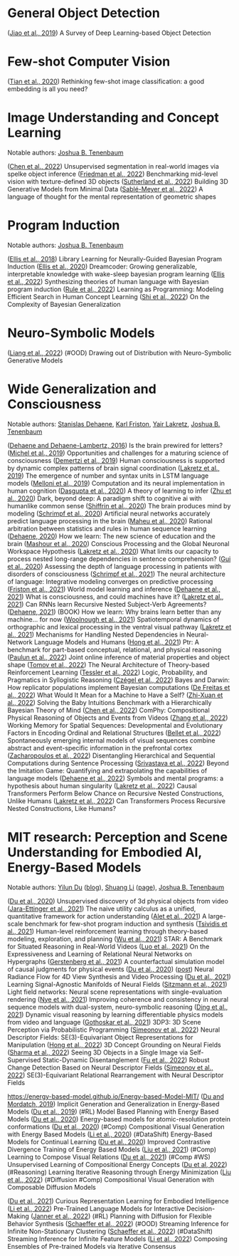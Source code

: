 # General Object Detection

([Jiao et al., 2019](https://arxiv.org/abs/1907.09408)) A Survey of Deep Learning-based Object Detection

# Few-shot Computer Vision

([Tian et al., 2020](https://arxiv.org/abs/2003.11539)) Rethinking few-shot image classification: a good embedding is all you need?

# Image Understanding and Concept Learning

Notable authors: [Joshua B. Tenenbaum](https://scholar.google.com/citations?user=rRJ9wTJMUB8C&hl=en)

([Chen et al., 2022](https://www.ecva.net/papers/eccv_2022/papers_ECCV/papers/136890708.pdf)) Unsupervised segmentation in real-world images via spelke object inference
([Friedman et al., 2022](https://escholarship.org/uc/item/7qc5j87f)) Benchmarking mid-level vision with texture-defined 3D objects
([Sutherland et al., 2022](https://arxiv.org/abs/2203.02554)) Building 3D Generative Models from Minimal Data
([Sablé-Meyer et al., 2022](https://psyarxiv.com/28mg4)) A language of thought for the mental representation of geometric shapes

# Program Induction

Notable authors: [Joshua B. Tenenbaum](https://scholar.google.com/citations?user=rRJ9wTJMUB8C&hl=en)

([Ellis et al., 2018](https://proceedings.neurips.cc/paper/2018/file/7aa685b3b1dc1d6780bf36f7340078c9-Paper.pdf)) Library Learning for Neurally-Guided Bayesian Program Induction
([Ellis et al., 2020](https://arxiv.org/abs/2006.08381)) Dreamcoder: Growing generalizable, interpretable knowledge with wake-sleep bayesian program learning
([Ellis et al., 2022](https://www.nature.com/articles/s41467-022-32012-w)) Synthesizing theories of human language with Bayesian program induction
([Rule et al., 2022](https://escholarship.org/uc/item/9q79v2h8)) Learning as Programming: Modeling Efficient Search in Human Concept Learning
([Shi et al., 2022](https://arxiv.org/abs/2211.11033)) On the Complexity of Bayesian Generalization

# Neuro-Symbolic Models

([Liang et al., 2022](https://arxiv.org/abs/2206.01829)) (#OOD) Drawing out of Distribution with Neuro-Symbolic Generative Models

# Wide Generalization and Consciousness

Notable authors: [Stanislas Dehaene](https://scholar.google.com/citations?hl=en&user=2Dd5uoIAAAAJ&view_op=list_works&sortby=pubdate), [Karl Friston](https://scholar.google.co.uk/citations?user=q_4u0aoAAAAJ&hl=en), [Yair Lakretz](https://scholar.google.co.il/citations?hl=fr&user=cNnJ5YUAAAAJ&view_op=list_works&sortby=pubdate), [Joshua B. Tenenbaum](https://scholar.google.com/citations?user=rRJ9wTJMUB8C&hl=en)

([Dehaene and Dehaene-Lambertz, 2016](https://www.unicog.org/publications/nn.4369.pdf)) Is the brain prewired for letters?
([Michel et al., 2019](https://www.ncbi.nlm.nih.gov/pmc/articles/PMC6568255/pdf/nihms-1027336.pdf)) Opportunities and challenges for a maturing science of consciousness
([Demertzi et al., 2019](https://www.science.org/doi/full/10.1126/sciadv.aat7603)) Human consciousness is supported by dynamic complex patterns of brain signal coordination
([Lakretz et al., 2019](https://arxiv.org/abs/1903.07435)) The emergence of number and syntax units in LSTM language models
([Melloni et al., 2019](https://www.esforum.de/publications/PDFs/sfr27/SFR27_17_Melloni%20et%20al.pdf)) Computation and its neural implementation in human cognition
([Dasgupta et al., 2020](https://www.biorxiv.org/content/10.1101/644534v2.full.pdf)) A theory of learning to infer
([Zhu et al., 2020](https://www.sciencedirect.com/science/article/pii/S2095809920300345)) Dark, beyond deep: A paradigm shift to cognitive ai with humanlike common sense
([Shiffrin et al., 2020](https://www.pnas.org/doi/full/10.1073/pnas.1912340117)) The brain produces mind by modeling
([Schrimpf et al., 2020](https://www.biorxiv.org/content/biorxiv/early/2020/06/27/2020.06.26.174482.full.pdf)) Artificial neural networks accurately predict language processing in the brain
([Maheu et al., 2020](https://www.biorxiv.org/content/10.1101/2020.02.06.937706v2.full.pdf)) Rational arbitration between statistics and rules in human sequence learning
([Dehaene, 2020](file:///C:/Users/Oleg/Downloads/Howwelearnthenewscienceofeducationandthebrain.pdf)) How we learn: The new science of education and the brain
([Mashour et al., 2020](https://www.sciencedirect.com/science/article/pii/S0896627320300520)) Conscious Processing and the Global Neuronal Workspace Hypothesis
([Lakretz et al., 2020](https://www.mdpi.com/1099-4300/22/4/446/pdf)) What limits our capacity to process nested long-range dependencies in sentence comprehension?
([Gui et al., 2020](https://www.researchgate.net/publication/341627484_Assessing_the_depth_of_language_processing_in_patients_with_disorders_of_consciousness)) Assessing the depth of language processing in patients with disorders of consciousness
([Schrimpf et al., 2021](https://www.pnas.org/doi/pdf/10.1073/pnas.2105646118)) The neural architecture of language: Integrative modeling converges on predictive processing
([Friston et al., 2021](https://www.sciencedirect.com/science/article/pii/S0893608021003610)) World model learning and inference
([Dehaene et al., 2021](https://library.oapen.org/bitstream/handle/20.500.12657/47279/9783030541736.pdf?sequence=1#page=48)) What is consciousness, and could machines have it?
([Lakretz et al., 2021](https://arxiv.org/abs/2101.02258)) Can RNNs learn Recursive Nested Subject-Verb Agreements?
([Dehaene, 2021](https://www.goodreads.com/book/show/46064083-how-we-learn)) (BOOK) How we learn: Why brains learn better than any machine... for now
([Woolnough et al., 2021](https://www.biorxiv.org/content/biorxiv/early/2020/02/19/2020.02.18.955039.full.pdf)) Spatiotemporal dynamics of orthographic and lexical processing in the ventral visual pathway
([Lakretz et al., 2021](https://arxiv.org/abs/2006.11098)) Mechanisms for Handling Nested Dependencies in Neural-Network Language Models and Humans
([Hong et al., 2021](https://proceedings.neurips.cc/paper/2021/file/918f5cd5a5c0d48671d4d4fc54bab2e9-Paper.pdf)) Ptr: A benchmark for part-based conceptual, relational, and physical reasoning
([Paulun et al., 2022](https://escholarship.org/uc/item/2689k3rx)) Joint online inference of material properties and object shape
([Tomov et al., 2022](https://www.biorxiv.org/content/biorxiv/early/2022/06/16/2022.06.14.496001.full.pdf)) The Neural Architecture of Theory-based Reinforcement Learning
([Tessler et al., 2022](https://www.researchgate.net/publication/357733767_Logic_Probability_and_Pragmatics_in_Syllogistic_Reasoning)) Logic, Probability, and Pragmatics in Syllogistic Reasoning
([Czégel et al., 2022](https://onlinelibrary.wiley.com/doi/pdf/10.1002/bies.202100255)) Bayes and Darwin: How replicator populations implement Bayesian computations
([De Freitas et al., 2022](https://papers.ssrn.com/sol3/papers.cfm?abstract_id=4220026)) What Would It Mean for a Machine to Have a Self?
([Zhi-Xuan et al., 2022](https://arxiv.org/abs/2208.02914)) Solving the Baby Intuitions Benchmark with a Hierarchically Bayesian Theory of Mind
([Chen et al., 2022](https://arxiv.org/abs/2205.01089)) ComPhy: Compositional Physical Reasoning of Objects and Events from Videos
([Zhang et al., 2022](https://www.jneurosci.org/content/jneuro/42/5/850.full.pdf)) Working Memory for Spatial Sequences: Developmental and Evolutionary Factors in Encoding Ordinal and Relational Structures
([Bellet et al., 2022](https://www.biorxiv.org/content/biorxiv/early/2022/09/30/2021.10.04.463064.full.pdf)) Spontaneously emerging internal models of visual sequences combine abstract and event-specific information in the prefrontal cortex
([Zacharopoulos et al., 2022](https://www.biorxiv.org/content/biorxiv/early/2022/07/10/2022.07.08.499161.full.pdf)) Disentangling Hierarchical and Sequential Computations during Sentence Processing
([Srivastava et al., 2022](https://arxiv.org/abs/2206.04615)) Beyond the Imitation Game: Quantifying and extrapolating the capabilities of language models
([Dehaene et al., 2022](https://www.unicog.org/publications/Dehaene%20TICS%202022%20final%20proofs.pdf)) Symbols and mental programs: a hypothesis about human singularity
([Lakretz et al., 2022](https://arxiv.org/abs/2110.07240)) Causal Transformers Perform Below Chance on Recursive Nested Constructions, Unlike Humans
([Lakretz et al., 2022](https://aclanthology.org/2022.coling-1.285/)) Can Transformers Process Recursive Nested Constructions, Like Humans?

# MIT research: Perception and Scene Understanding for Embodied AI, Energy-Based Models

Notable authors: [Yilun Du](https://scholar.google.com/citations?user=GRMMc_MAAAAJ&hl=en) ([blog](https://yilundu.github.io/)), [Shuang Li](https://scholar.google.com/citations?user=auA1nNAAAAAJ&hl=en) ([page](https://people.csail.mit.edu/lishuang/)), [Joshua B. Tenenbaum](https://scholar.google.com/citations?user=rRJ9wTJMUB8C&hl=en)

([Du et al., 2020](https://arxiv.org/abs/2007.12348)) Unsupervised discovery of 3d physical objects from video
([Jara-Ettinger et al., 2021](http://130.132.167.20/docs/2020/cogpsych_NUC.pdf)) The naive utility calculus as a unified, quantitative framework for action understanding
([Alet et al., 2021](http://proceedings.mlr.press/v139/alet21a/alet21a.pdf)) A large-scale benchmark for few-shot program induction and synthesis
([Tsividis et al., 2021](https://arxiv.org/abs/2107.12544)) Human-level reinforcement learning through theory-based modeling, exploration, and planning
([Wu et al., 2021](https://openreview.net/forum?id=EfgNF5-ZAjM)) STAR: A Benchmark for Situated Reasoning in Real-World Videos
([Luo et al., 2021](https://openreview.net/forum?id=HRF6T1SsyDn)) On the Expressiveness and Learning of Relational Neural Networks on Hypergraphs
([Gerstenberg et al., 2021](https://dspace.mit.edu/bitstream/handle/1721.1/138370/Gerstenberg%20et%20al.%20-%20A%20counterfactual%20simulation%20model%20of%20causal%20judgment.pdf?sequence=2&isAllowed=y)) A counterfactual simulation model of causal judgments for physical events
([Du et al., 2020](https://arxiv.org/abs/2012.09790)) ([post](https://yilundu.github.io/nerflow/)) Neural Radiance Flow for 4D View Synthesis and Video Processing 
([Du et al., 2021](https://arxiv.org/abs/2111.06387)) Learning Signal-Agnostic Manifolds of Neural Fields
([Sitzmann et al., 2021](https://proceedings.neurips.cc/paper/2021/file/a11ce019e96a4c60832eadd755a17a58-Paper.pdf)) Light field networks: Neural scene representations with single-evaluation rendering
([Nye et al., 2021](https://proceedings.neurips.cc/paper/2021/file/d3e2e8f631bd9336ed25b8162aef8782-Paper.pdf)) Improving coherence and consistency in neural sequence models with dual-system, neuro-symbolic reasoning
([Ding et al., 2021](https://proceedings.neurips.cc/paper/2021/file/07845cd9aefa6cde3f8926d25138a3a2-Paper.pdf)) Dynamic visual reasoning by learning differentiable physics models from video and language
([Gothoskar et al., 2021](https://proceedings.neurips.cc/paper/2021/file/4fc66104f8ada6257fa55f29a2a567c7-Paper.pdf)) 3DP3: 3D Scene Perception via Probabilistic Programming
([Simeonov et al., 2022](https://arxiv.org/abs/2112.05124)) Neural Descriptor Fields: SE(3)-Equivariant Object Representations for Manipulation
([Hong et al., 2022](https://arxiv.org/abs/2207.06403)) 3D Concept Grounding on Neural Fields
([Sharma et al., 2022](https://arxiv.org/abs/2207.11232)) Seeing 3D Objects in a Single Image via Self-Supervised Static-Dynamic Disentanglement
([Fu et al., 2022](https://arxiv.org/abs/2208.01014)) Robust Change Detection Based on Neural Descriptor Fields
([Simeonov et al., 2022](https://arxiv.org/abs/2211.09786)) SE(3)-Equivariant Relational Rearrangement with Neural Descriptor Fields

https://energy-based-model.github.io/Energy-based-Model-MIT/ 
([Du and Mordatch, 2019](https://arxiv.org/abs/1903.08689)) Implicit Generation and Generalization in Energy-Based Models
([Du et al., 2019](https://arxiv.org/abs/1909.06878)) (#RL) Model Based Planning with Energy Based Models
([Du et al., 2020](https://arxiv.org/abs/2004.13167)) Energy-based models for atomic-resolution protein conformations
([Du et al., 2020](https://arxiv.org/abs/2004.06030)) (#Comp) Compositional Visual Generation with Energy Based Models
([Li et al., 2020](https://arxiv.org/abs/2011.12216)) (#DataShift) Energy-Based Models for Continual Learning
([Du et al., 2020](https://arxiv.org/abs/2012.01316)) Improved Contrastive Divergence Training of Energy Based Models
([Liu et al., 2021](https://arxiv.org/abs/2111.09297)) (#Comp) Learning to Compose Visual Relations
([Du et al., 2021](https://arxiv.org/abs/2111.03042)) (#Comp #WS) Unsupervised Learning of Compositional Energy Concepts
([Du et al, 2022](https://arxiv.org/abs/2206.15448)) (#Reasoning) Learning Iterative Reasoning through Energy Minimization
([Liu et al., 2022](https://arxiv.org/abs/2206.01714)) (#Diffusion #Comp) Compositional Visual Generation with Composable Diffusion Models

([Du et al., 2021](https://arxiv.org/abs/2105.01060)) Curious Representation Learning for Embodied Intelligence
([Li et al., 2022](https://arxiv.org/abs/2202.01771)) Pre-Trained Language Models for Interactive Decision-Making
([Janner et al., 2022](https://arxiv.org/abs/2205.09991)) (#RL) Planning with Diffusion for Flexible Behavior Synthesis
([Schaeffer et al., 2022](https://arxiv.org/abs/2205.01212)) (#OOD) Streaming Inference for Infinite Non-Stationary Clustering
([Schaeffer et al., 2022](https://proceedings.mlr.press/v162/schaeffer22a/schaeffer22a.pdf)) (#DataShift) Streaming Inference for Infinite Feature Models
([Li et al., 2022](https://arxiv.org/abs/2210.11522)) Composing Ensembles of Pre-trained Models via Iterative Consensus


